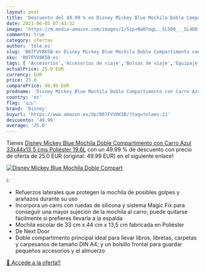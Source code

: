 ```yaml
---
layout: post
title: 'Descuento del 49.99 % en Disney Mickey Blue Mochila Doble Compart'
date: 2021-06-05 07:43:32
image: 'https://m.media-amazon.com/images/I/51p+NaO7mgL._SL500_._SL400_.jpg'
comments: true
category: ofertas
author: 'tole.es'
slug: 'B07FVV8K5B-es Disney Mickey Blue Mochila Doble Compartimento con Carro...'
sku: 'B07FVV8K5B-es'
tags: [ 'Accesorios','Accesorios de viaje','Bolsas de viaje','Equipaje','Equipaje de mano','Maletas y bolsas de viaje','Mochilas','Mochilas infantiles','Neceseres de viaje','disney','mochila', ]
actualPrice: 25.0 EUR
currency: EUR
price: 25.0
comparePrice: 49.99 EUR
prodname: 'Disney Mickey Blue Mochila Doble Compartimento con Carro Azul 33x44x13 5 cms Poliéster 19.6L'
country: 'es'
flag: '🇪🇸'
brand: 'Disney'
buyurl: 'https://www.amazon.es/dp/B07FVV8K5B/?tag=tolees-21'
descuento: '49.99'
average: '25.0'
---
```


Tienes [Disney Mickey Blue Mochila Doble Compartimento con Carro Azul 33x44x13 5 cms Poliéster 19.6L](https://www.amazon.es/dp/B07FVV8K5B/?tag=tolees-21) con un 49.99 % de descuento con precio de oferta de 25.0 EUR (original: 49.99 EUR) en el siguiente enlace!

[![Disney Mickey Blue Mochila Doble Compart](https://m.media-amazon.com/images/I/51p+NaO7mgL._SL500_._SL400_.jpg)](https://www.amazon.es/dp/B07FVV8K5B/?tag=tolees-21)

ℹ️:

- Refuerzos laterales que protegen la mochila de posibles golpes y arañazos durante su uso
- Incorpora un carro con ruedas de silicona y sistema Magic Fix para conseguir una mayor sujeción de la mochila al carro; puede quitarse fácilmente si prefieres llevarla a la espalda
- Mochila escolar de 33 cm x 44 cm x 13,5 cm fabricada en Poliéster
- De Next Door
- Doble compartimento principal ideal para llevar libros, libretas, carpetas y carpesanos de tamaño DIN A4; y un bolsillo frontal para guardar pequeños accesorios y el almuerzo

[🛒 Accede a la oferta!!](https://www.amazon.es/dp/B07FVV8K5B/?tag=tolees-21)
